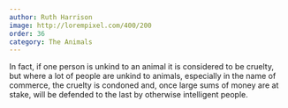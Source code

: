 ```yaml
---
author: Ruth Harrison
image: http://lorempixel.com/400/200
order: 36
category: The Animals
---
```


In fact, if one person is unkind to an animal it is considered to be cruelty, but where a lot of people are unkind to animals, especially in the name of commerce, the cruelty is condoned and, once large sums of money are at stake, will be defended to the last by otherwise intelligent people.
